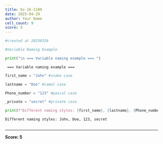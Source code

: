 ```yaml
---
title: Ex-16-1109
date: 2025-04-29
author: Your Name
cell_count: 9
score: 5
---
```


```python
#created at 20250326
```


```python
#Variable Naming Example
```


```python
print("\n === Variable naming example === ")
```

    
     === Variable naming example === 



```python
first_name = "John" #snake case
```


```python
lastname = "Doe" #camel case
```


```python
Phone_number = "123" #pascal case
```


```python
_private = "secret" #private case
```


```python
print(f"Different naming styles: {first_name}, {lastname}, {Phone_number}, {_private}")
```

    Different naming styles: John, Doe, 123, secret



```python

```


---
**Score: 5**